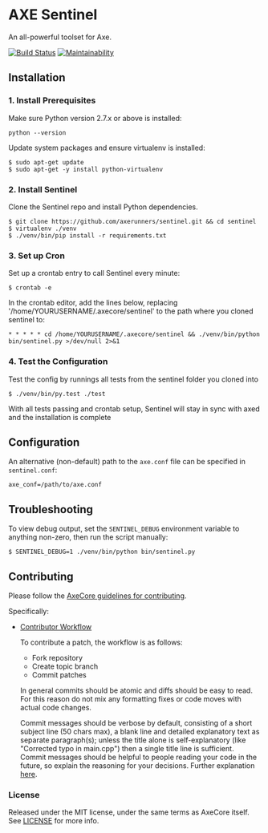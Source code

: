 # AXE Sentinel

An all-powerful toolset for Axe.

[![Build Status](https://travis-ci.org/AXErunners/sentinel.svg?branch=master)](https://travis-ci.org/AXErunners/sentinel)
[![Maintainability](https://api.codeclimate.com/v1/badges/cf201db73c11d50c78b4/maintainability)](https://codeclimate.com/github/AXErunners/sentinel/maintainability)

## Installation

### 1. Install Prerequisites

Make sure Python version 2.7.x or above is installed:

    python --version

Update system packages and ensure virtualenv is installed:

    $ sudo apt-get update
    $ sudo apt-get -y install python-virtualenv

### 2. Install Sentinel

Clone the Sentinel repo and install Python dependencies.

    $ git clone https://github.com/axerunners/sentinel.git && cd sentinel
    $ virtualenv ./venv
    $ ./venv/bin/pip install -r requirements.txt

### 3. Set up Cron

Set up a crontab entry to call Sentinel every minute:

    $ crontab -e

In the crontab editor, add the lines below, replacing '/home/YOURUSERNAME/.axecore/sentinel' to the path where you cloned sentinel to:

    * * * * * cd /home/YOURUSERNAME/.axecore/sentinel && ./venv/bin/python bin/sentinel.py >/dev/null 2>&1

### 4. Test the Configuration

Test the config by runnings all tests from the sentinel folder you cloned into

    $ ./venv/bin/py.test ./test

With all tests passing and crontab setup, Sentinel will stay in sync with axed and the installation is complete

## Configuration

An alternative (non-default) path to the `axe.conf` file can be specified in `sentinel.conf`:

    axe_conf=/path/to/axe.conf

## Troubleshooting

To view debug output, set the `SENTINEL_DEBUG` environment variable to anything non-zero, then run the script manually:

    $ SENTINEL_DEBUG=1 ./venv/bin/python bin/sentinel.py

## Contributing

Please follow the [AxeCore guidelines for contributing](https://github.com/axerunners/axe/blob/v0.12.1.x/CONTRIBUTING.md).

Specifically:

* [Contributor Workflow](https://github.com/axerunners/axe/blob/v0.12.1.x/CONTRIBUTING.md#contributor-workflow)

    To contribute a patch, the workflow is as follows:

    * Fork repository
    * Create topic branch
    * Commit patches

    In general commits should be atomic and diffs should be easy to read. For this reason do not mix any formatting fixes or code moves with actual code changes.

    Commit messages should be verbose by default, consisting of a short subject line (50 chars max), a blank line and detailed explanatory text as separate paragraph(s); unless the title alone is self-explanatory (like "Corrected typo in main.cpp") then a single title line is sufficient. Commit messages should be helpful to people reading your code in the future, so explain the reasoning for your decisions. Further explanation [here](http://chris.beams.io/posts/git-commit/).

### License

Released under the MIT license, under the same terms as AxeCore itself. See [LICENSE](LICENSE) for more info.
